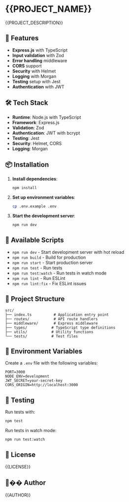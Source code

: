 # {{PROJECT_NAME}}

{{PROJECT_DESCRIPTION}}

## 🚀 Features

- **Express.js** with TypeScript
- **Input validation** with Zod
- **Error handling** middleware
- **CORS** support
- **Security** with Helmet
- **Logging** with Morgan
- **Testing** setup with Jest
- **Authentication** with JWT

## 🛠️ Tech Stack

- **Runtime**: Node.js with TypeScript
- **Framework**: Express.js
- **Validation**: Zod
- **Authentication**: JWT with bcrypt
- **Testing**: Jest
- **Security**: Helmet, CORS
- **Logging**: Morgan

## 📦 Installation

1. **Install dependencies**:
   ```bash
   npm install
   ```

2. **Set up environment variables**:
   ```bash
   cp .env.example .env
   ```

3. **Start the development server**:
   ```bash
   npm run dev
   ```

## 🔧 Available Scripts

- `npm run dev` - Start development server with hot reload
- `npm run build` - Build for production
- `npm run start` - Start production server
- `npm run test` - Run tests
- `npm run test:watch` - Run tests in watch mode
- `npm run lint` - Run ESLint
- `npm run lint:fix` - Fix ESLint issues

## 📁 Project Structure

```
src/
├── index.ts          # Application entry point
├── routes/           # API route handlers
├── middleware/       # Express middleware
├── types/           # TypeScript type definitions
├── utils/           # Utility functions
└── tests/           # Test files
```

## 🔐 Environment Variables

Create a `.env` file with the following variables:

```env
PORT=3000
NODE_ENV=development
JWT_SECRET=your-secret-key
CORS_ORIGIN=http://localhost:3000
```

## 🧪 Testing

Run tests with:
```bash
npm test
```

Run tests in watch mode:
```bash
npm run test:watch
```

## 📝 License

{{LICENSE}}

## 👨‍�� Author

{{AUTHOR}} 